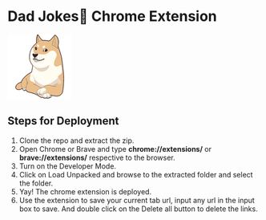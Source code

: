 # Dad Jokes👨 Chrome Extension

![logo](https://github.com/Wilson0406/Javascript/blob/263325c9a6b404f40344fdbcda265bf08a3dfa4c/Dad%20Jokes%20Chrome%20Extension/logo.png)

## Steps for Deployment
1. Clone the repo and extract the zip.
2. Open Chrome or Brave and type **chrome://extensions/** or **brave://extensions/** respective to the browser.
3. Turn on the Developer Mode.
4. Click on Load Unpacked and browse to the extracted folder and select the folder.
5. Yay! The chrome extension is deployed.
6. Use the extension to save your current tab url, input any url in the input box to save. And double click on the Delete all button to delete the links.

